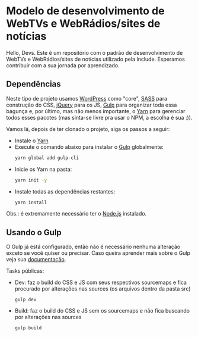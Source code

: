 # Modelo de desenvolvimento de WebTVs e WebRádios/sites de notícias

Hello, Devs. Este é um repositório com o padrão de desenvolvimento de WebTVs e WebRádios/sites de notícias utilizado pela Include. Esperamos contribuir com a sua jornada por aprendizado.

## Dependências

Neste tipo de projeto usamos [WordPress](http://wordpress.org/) como "core", [SASS](https://sass-lang.com/) para construção do CSS, [jQuery](https://jquery.com/) para os JS, [Gulp](https://gulpjs.com/) para organizar toda essa bagunça e, por último, mas não menos importante, o [Yarn](https://classic.yarnpkg.com/) para gerenciar todos esses pacotes (mas sinta-se livre pra usar o NPM, a escolha é sua :)).

Vamos lá, depois de ter clonado o projeto, siga os passos a seguir:

- Instale o [Yarn](https://classic.yarnpkg.com/)
- Execute o comando abaixo para instalar o [Gulp](https://gulpjs.com/docs/en/getting-started/quick-start) globalmente:
  ```bash
  yarn global add gulp-cli
  ```
- Inicie os Yarn na pasta:
  ```bash
  yarn init -y
  ```
- Instale todas as dependências restantes:
  ```bash
  yarn install
  ```

Obs.: é extremamente necessário ter o [Node.js](https://nodejs.org/en/) instalado.

## Usando o Gulp

O Gulp já está configurado, então não é necessário nenhuma alteração exceto se você quiser ou precisar. Caso queira aprender mais sobre o Gulp veja sua [documentação](https://gulpjs.com/docs/en/api/concepts).

Tasks públicas:

- Dev: faz o build do CSS e JS com seus respectivos sourcemaps e fica procurado por alterações nas sources (os arquivos dentro da pasta src)
  ```
  gulp dev
  ```
- Build: faz o build do CSS e JS sem os sourcemaps e não fica buscando por alterações nas sources
  ```
  gulp build
  ```
